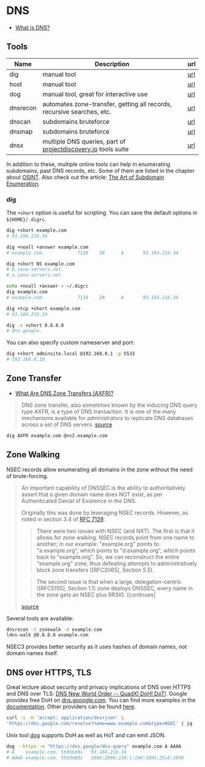 # DNS

- [What is DNS?][8]

## Tools

| Name          | Description                            | url       |
| ------------- | -------------------------------------- | --------- |
| dig           | manual tool                            | [url][1]  |
| host          | manual tool                            | [url][2]  |
| dog           | manual tool, great for interactive use | [url][3]  |
| dnsrecon      | automates zone-transfer, getting all records, recursive searches, etc. | [url][4] |
| dnscan        | subdomains bruteforce                  | [url][5]  |
| dnsmap        | subdomains bruteforce                  | [url][6]  |
| dnsx          | multiple DNS queries, part of [projectdiscovery.io][13] tools suite | [url][12] |

In addition to these, multiple online tools can help in
enumerating subdomains, past DNS records, etc. Some of them are listed
in the chapter about [OSINT](../osint/README.md). Also check out
the article: [The Art of Subdomain Enumeration](https://appsecco.com/books/subdomain-enumeration/).

### dig

The `+short` option is useful for scripting. You can save the default
options in `${HOME}/.digrc`.

```bash
dig +short example.com
# 93.184.216.34

dig +noall +answer example.com
# example.com.            7118    IN      A       93.184.216.34

dig +short NS example.com
# b.iana-servers.net.
# a.iana-servers.net.

echo +noall +answer > ~/.digrc
dig example.com
# example.com.            7118    IN      A       93.184.216.34

dig +tcp +short example.com
# 93.184.216.34

dig -x +short 8.8.8.8
# dns.google.
```

You can also specify custom nameserver and port:

```bash
dig +short adminsite.local @192.168.0.1 -p 5533
# 192.168.0.10
```

## Zone Transfer

- [What Are DNS Zone Transfers (AXFR)?][7]

> DNS zone transfer, also sometimes known by the inducing DNS query 
> type AXFR, is a type of DNS transaction. It is one of the many 
> mechanisms available for administrators to replicate DNS databases 
> across a set of DNS servers. [source](https://en.wikipedia.org/wiki/DNS_zone_transfer)

```bash
dig AXFR example.com @ns2.example.com
```

## Zone Walking

NSEC records allow enumerating all domains in the zone without the need
of brute-forcing.

> An important capability of DNSSEC is the ability to authoritatively 
> assert that a given domain name does NOT exist, as per Authenticated
> Denial of Existence in the DNS.
>
> Originally this was done by leveraging NSEC records. However, as noted 
> in section 3.4 of [RFC 7129](https://tools.ietf.org/html/rfc7129):
>
> > There were two issues with NSEC (and NXT). The first is that it allows 
> > for zone walking. NSEC records point from one name to another; in our 
> > example: "example.org" points to "a.example.org", which points to 
> > "d.example.org", which points back to "example.org". So, we can 
> > reconstruct the entire "example.org" zone, thus defeating attempts to 
> > administratively block zone transfers ([RFC2065], Section 5.5).
>
> > The second issue is that when a large, delegation-centric 
> > ([RFC5155], Section 1.1) zone deploys DNSSEC, every name in the zone 
> > gets an NSEC plus RRSIG. [continues]
>
> [source](https://www.farsightsecurity.com/blog/txt-record/zone-walking-20170901/)

Several tools are available:

```bash
dnsrecon -t zonewalk -d example.com
ldns-walk @8.8.8.8 example.com
```

NSEC3 provides better security as it uses hashes of domain names, not 
domain names itself.

## DNS over HTTPS, TLS

Great lecture about security and privacy implications of DNS over HTTPS and 
DNS over TLS: [DNS New World Order -- QuadX! DoH! DoT!][9]. Google provides
free DoH on [dns.gooogle.com](https://dns.google.com/). You can find more 
examples in the [documentation][10]. Other providers can be found [here][11].

```bash
curl -s -H 'accept: application/dns+json' \
'https://dns.google.com/resolve?name=www.example.com&type=NSEC' | jq
```

Unix tool [dog][3] supports DoH as well as HoT and can emit JSON.

```bash
dog --https -n "https://dns.google/dns-query" example.com A AAAA
# A    example.com. 5h05m19s   93.184.216.34
# AAAA example.com. 5h59m00s   2606:2800:220:1:248:1893:25c8:1946
```

<!-- LINKS -->

[1]: http://manpages.ubuntu.com/manpages/focal/man1/dig.1.html
[2]: http://manpages.ubuntu.com/manpages/focal/man1/host.1.html
[3]: https://github.com/ogham/dog
[4]: https://tools.kali.org/information-gathering/dnsrecon
[5]: https://github.com/rbsec/dnscan
[6]: https://tools.kali.org/information-gathering/dnsmap
[7]: https://www.acunetix.com/blog/articles/dns-zone-transfers-axfr/
[8]: https://www.cloudflare.com/learning/dns/what-is-dns
[9]: https://mtug.org/mtug-events/2020-05-27-webinar-9-dns-new-world-order-quadx-doh-dot
[10]: https://developers.google.com/speed/public-dns/docs/secure-transports
[11]: https://dnscrypt.info/public-servers
[12]: https://github.com/projectdiscovery/dnsx
[13]: https://github.com/projectdiscovery
